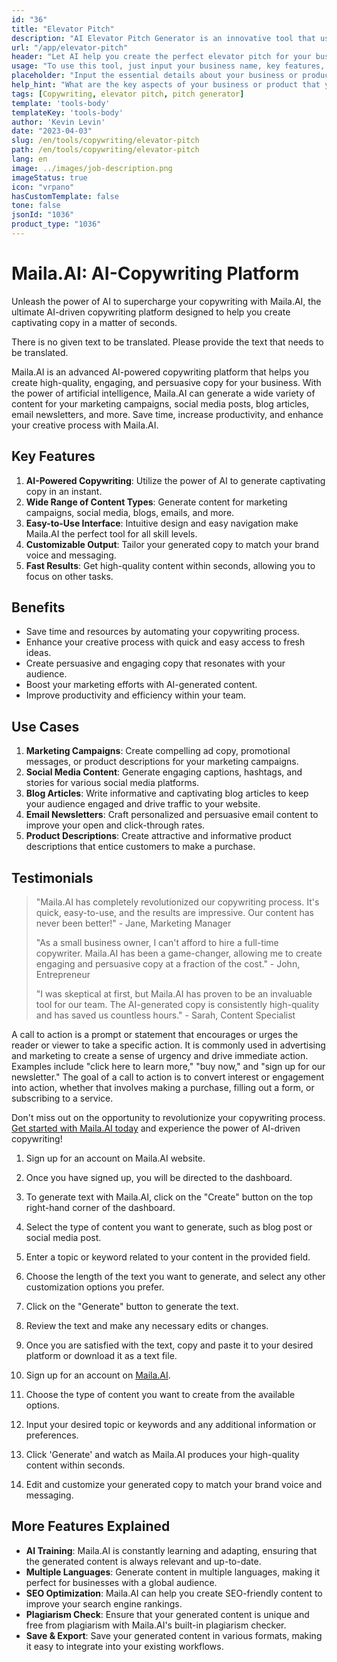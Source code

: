 ```yaml
---
id: "36"
title: "Elevator Pitch"
description: "AI Elevator Pitch Generator is an innovative tool that uses artificial intelligence to create persuasive and captivating elevator pitches for your business, product, or service. Impress potential clients or investors with a concise and engaging pitch that highlights the key aspects of your offering, making it stand out from the competition."
url: "/app/elevator-pitch"
header: "Let AI help you create the perfect elevator pitch for your business or product."
usage: "To use this tool, just input your business name, key features, and target audience. This AI generator will then create a well-crafted, concise, and persuasive elevator pitch that highlights the unique selling points of your business or product."
placeholder: "Input the essential details about your business or product, e.g., business name, key features, target audience, etc."
help_hint: "What are the key aspects of your business or product that you want to focus on? Enter some keywords related to these aspects, and our AI will create an engaging elevator pitch based on your input."
tags: [Copywriting, elevator pitch, pitch generator]
template: 'tools-body'
templateKey: 'tools-body'
author: 'Kevin Levin'
date: "2023-04-03"
slug: /en/tools/copywriting/elevator-pitch
path: /en/tools/copywriting/elevator-pitch
lang: en
image: ../images/job-description.png
imageStatus: true
icon: "vrpano"
hasCustomTemplate: false
tone: false
jsonId: "1036"
product_type: "1036"
---
```

# Maila.AI: AI-Copywriting Platform

Unleash the power of AI to supercharge your copywriting with Maila.AI, the ultimate AI-driven copywriting platform designed to help you create captivating copy in a matter of seconds.

There is no given text to be translated. Please provide the text that needs to be translated.

Maila.AI is an advanced AI-powered copywriting platform that helps you create high-quality, engaging, and persuasive copy for your business. With the power of artificial intelligence, Maila.AI can generate a wide variety of content for your marketing campaigns, social media posts, blog articles, email newsletters, and more. Save time, increase productivity, and enhance your creative process with Maila.AI.

## Key Features

1. **AI-Powered Copywriting**: Utilize the power of AI to generate captivating copy in an instant.
2. **Wide Range of Content Types**: Generate content for marketing campaigns, social media, blogs, emails, and more.
3. **Easy-to-Use Interface**: Intuitive design and easy navigation make Maila.AI the perfect tool for all skill levels.
4. **Customizable Output**: Tailor your generated copy to match your brand voice and messaging.
5. **Fast Results**: Get high-quality content within seconds, allowing you to focus on other tasks.

## Benefits

- Save time and resources by automating your copywriting process.
- Enhance your creative process with quick and easy access to fresh ideas.
- Create persuasive and engaging copy that resonates with your audience.
- Boost your marketing efforts with AI-generated content.
- Improve productivity and efficiency within your team.

## Use Cases

1. **Marketing Campaigns**: Create compelling ad copy, promotional messages, or product descriptions for your marketing campaigns.
2. **Social Media Content**: Generate engaging captions, hashtags, and stories for various social media platforms.
3. **Blog Articles**: Write informative and captivating blog articles to keep your audience engaged and drive traffic to your website.
4. **Email Newsletters**: Craft personalized and persuasive email content to improve your open and click-through rates.
5. **Product Descriptions**: Create attractive and informative product descriptions that entice customers to make a purchase.

## Testimonials

> "Maila.AI has completely revolutionized our copywriting process. It's quick, easy-to-use, and the results are impressive. Our content has never been better!" - Jane, Marketing Manager
>
> "As a small business owner, I can't afford to hire a full-time copywriter. Maila.AI has been a game-changer, allowing me to create engaging and persuasive copy at a fraction of the cost." - John, Entrepreneur
>
> "I was skeptical at first, but Maila.AI has proven to be an invaluable tool for our team. The AI-generated copy is consistently high-quality and has saved us countless hours." - Sarah, Content Specialist

A call to action is a prompt or statement that encourages or urges the reader or viewer to take a specific action. It is commonly used in advertising and marketing to create a sense of urgency and drive immediate action. Examples include "click here to learn more," "buy now," and "sign up for our newsletter." The goal of a call to action is to convert interest or engagement into action, whether that involves making a purchase, filling out a form, or subscribing to a service.

Don't miss out on the opportunity to revolutionize your copywriting process. [Get started with Maila.AI today](https://www.Maila.AI) and experience the power of AI-driven copywriting!

1. Sign up for an account on Maila.AI website.
2. Once you have signed up, you will be directed to the dashboard.
3. To generate text with Maila.AI, click on the "Create" button on the top right-hand corner of the dashboard.
4. Select the type of content you want to generate, such as blog post or social media post.
5. Enter a topic or keyword related to your content in the provided field.
6. Choose the length of the text you want to generate, and select any other customization options you prefer.
7. Click on the "Generate" button to generate the text.
8. Review the text and make any necessary edits or changes.
9. Once you are satisfied with the text, copy and paste it to your desired platform or download it as a text file.

1. Sign up for an account on [Maila.AI](https://www.Maila.AI).
2. Choose the type of content you want to create from the available options.
3. Input your desired topic or keywords and any additional information or preferences.
4. Click 'Generate' and watch as Maila.AI produces your high-quality content within seconds.
5. Edit and customize your generated copy to match your brand voice and messaging.

## More Features Explained

- **AI Training**: Maila.AI is constantly learning and adapting, ensuring that the generated content is always relevant and up-to-date.
- **Multiple Languages**: Generate content in multiple languages, making it perfect for businesses with a global audience.
- **SEO Optimization**: Maila.AI can help you create SEO-friendly content to improve your search engine rankings.
- **Plagiarism Check**: Ensure that your generated content is unique and free from plagiarism with Maila.AI's built-in plagiarism checker.
- **Save & Export**: Save your generated content in various formats, making it easy to integrate into your existing workflows.
